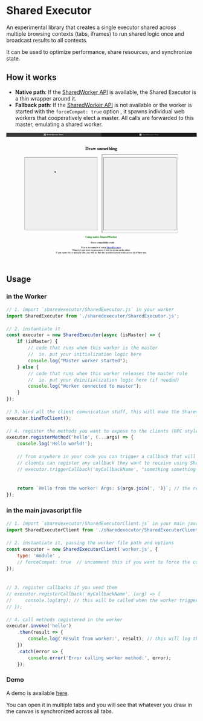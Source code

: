 # Shared Executor

An experimental library that creates a single executor shared across multiple browsing contexts (tabs, iframes) to run shared logic once and broadcast results to all contexts. 

It can be used to optimize performance, share resources, and synchronize state.

## How it works

- **Native path**: If the [SharedWorker API](https://developer.mozilla.org/en-US/docs/Web/API/SharedWorker) is available, the Shared Executor is a thin wrapper around it.
- **Fallback path**: If the [SharedWorker API](https://developer.mozilla.org/en-US/docs/Web/API/SharedWorker) is not available or the worker is started with the `forceCompat: true` option , it spawns individual web workers that cooperatively elect a master. All calls are forwarded to this master, emulating a shared worker.

![demo](./sharedexecutor-demo.gif)

## Usage

### in the Worker

```javascript
// 1. import `sharedexecutor/SharedExecutor.js` in your worker  
import SharedExecutor from './sharedexecutor/SharedExecutor.js';

// 2. instantiate it
const executor = new SharedExecutor(async (isMaster) => {
    if (isMaster) {
        // code that runs when this worker is the master 
        //  ie. put your initialization logic here
        console.log("Master worker started");
    } else {
        // code that runs when this worker releases the master role
        //  ie. put your deinitialization logic here (if needed)
        console.log("Worker connected to master");
    }
});

// 3. bind all the client comunication stuff, this will make the SharedExecutorClient work
executor.bindToClient();

// 4. register the methods you want to expose to the clients (RPC style)
executor.registerMethod('hello', (...args) => {
    console.log('Hello world!');
    
    // from anywhere in your code you can trigger a callback that will be sent to all clients
    // clients can register any callback they want to receive using SharedExecutorClient
    // executor.triggerCallback('myCallbackName', "something something args ");


    return `Hello from the worker! Args: ${args.join(', ')}`; // the return value will be sent back to the client
}); 

```


### in the main javascript file

```javascript
// 1. import `sharedexecutor/SharedExecutorClient.js` in your main javascript file
import SharedExecutorClient from './sharedexecutor/SharedExecutorClient.js';

// 2. instantiate it, passing the worker file path and options
const executor = new SharedExecutorClient('worker.js', { 
    type: 'module' , 
    // forceCompat: true  // uncomment this if you want to force the compat mode even if the SharedWorker API is available (mostly for debug)
});


// 3. register callbacks if you need them
// executor.registerCallback('myCallbackName', (arg) => {
//     console.log(arg); // this will be called when the worker triggers a callback with the same name
// });

// 4. call methods registered in the worker
executor.invoke('hello')
    .then(result => {
        console.log('Result from worker:', result); // this will log the return value from the worker
    })
    .catch(error => {
        console.error('Error calling worker method:', error);
    });
```


### Demo

A demo is available [here](https://rblb.it/sharedexecutor-js).

You can open it in multiple tabs and you will see that whatever you draw in the canvas is synchronized across all tabs.
